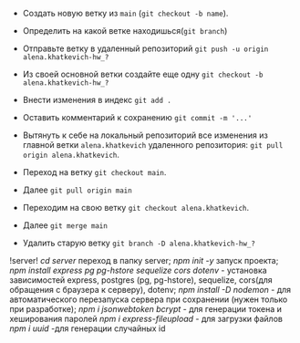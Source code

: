 <!-- ! git -->

- Создать новую ветку из `main` (`git checkout -b name`).
- Определить на какой ветке находишься(`git branch`)
- Отправьте ветку в удаленный репозиторий `git push -u origin alena.khatkevich-hw_?`
- Из своей основной ветки создайте еще одну `git checkout -b alena.khatkevich-hw_?`
- Внести изменения в индекс `git add .`
- Оставить комментарий к сохранению `git commit -m '...'`

- Вытянуть к себе на локальный репозиторий все изменения из главной ветки `alena.khatkevich` удаленного репозитория: `git pull origin alena.khatkevich`.
- Переход на ветку `git checkout main`.
- Далее `git pull origin main`
- Переходим на свою ветку `git checkout alena.khatkevich`.
- Далее `git merge main`
- Удалить старую ветку `git branch -D alena.khatkevich-hw_?`

!server!
_cd server_ переход в папку server;
_npm init -y_ запуск проекта;
_npm install express pg pg-hstore sequelize cors dotenv_ - установка зависимостей express, postgres (pg, pg-hstore), sequelize, cors(для обращения с браузера к серверу), dotenv;
_npm install -D nodemon_ - для автоматического перезапуска сервера при сохранении (нужен только при разработке);
_npm i jsonwebtoken bcrypt_ - для генерации токена и хеширования паролей
_npm i express-fileupload_ - для загрузки файлов
_npm i uuid_ -для генерации случайных id

